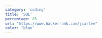 ```yaml
---
category: 'coding'
title: 'SQL'
percentage: 85
url: "https://www.hackerrank.com/jcartee"
color: "blue"
---
```


